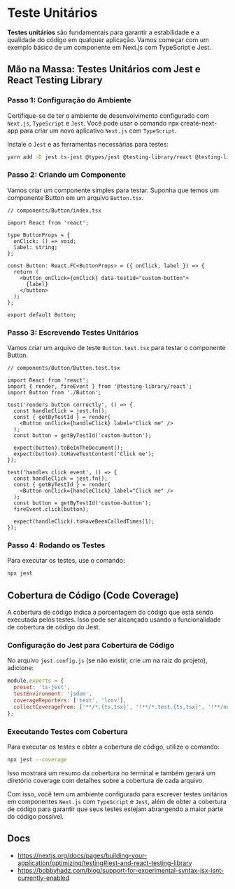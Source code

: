 # Teste Unitários

**Testes unitários** são fundamentais para garantir a estabilidade e a qualidade do código em qualquer aplicação. Vamos começar com um exemplo básico de um componente em Next.js com TypeScript e Jest.

## Mão na Massa: Testes Unitários com Jest e React Testing Library

### Passo 1: Configuração do Ambiente

Certifique-se de ter o ambiente de desenvolvimento configurado com `Next.js`, `TypeScript` e `Jest`. Você pode usar o comando npx create-next-app para criar um novo aplicativo `Next.js` com `TypeScript`.

Instale o `Jest` e as ferramentas necessárias para testes:

```bash
yarn add -D jest ts-jest @types/jest @testing-library/react @testing-library/react-hooks @testing-library/jest-dom
```

### Passo 2: Criando um Componente

Vamos criar um componente simples para testar. Suponha que temos um componente Button em um arquivo `Button.tsx`.

```tsx
// components/Button/index.tsx

import React from 'react';

type ButtonProps = {
  onClick: () => void;
  label: string;
};

const Button: React.FC<ButtonProps> = ({ onClick, label }) => {
  return (
    <button onClick={onClick} data-testid="custom-button">
      {label}
    </button>
  );
};

export default Button;
```

### Passo 3: Escrevendo Testes Unitários

Vamos criar um arquivo de teste `Button.test.tsx` para testar o componente Button.

```tsx
// components/Button/Button.test.tsx

import React from 'react';
import { render, fireEvent } from '@testing-library/react';
import Button from './Button';

test('renders button correctly', () => {
  const handleClick = jest.fn();
  const { getByTestId } = render(
    <Button onClick={handleClick} label="Click me" />
  );
  const button = getByTestId('custom-button');
  
  expect(button).toBeInTheDocument();
  expect(button).toHaveTextContent('Click me');
});

test('handles click event', () => {
  const handleClick = jest.fn();
  const { getByTestId } = render(
    <Button onClick={handleClick} label="Click me" />
  );
  const button = getByTestId('custom-button');
  fireEvent.click(button);
  
  expect(handleClick).toHaveBeenCalledTimes(1);
});
```

### Passo 4: Rodando os Testes

Para executar os testes, use o comando:

```bash
npx jest
```

## Cobertura de Código (Code Coverage)

A cobertura de código indica a porcentagem do código que está sendo executada pelos testes. Isso pode ser alcançado usando a funcionalidade de cobertura de código do Jest.

### Configuração do Jest para Cobertura de Código

No arquivo `jest.config.js` (se não existir, crie um na raiz do projeto), adicione:

```javascript
module.exports = {
  preset: 'ts-jest',
  testEnvironment: 'jsdom',
  coverageReporters: ['text', 'lcov'],
  collectCoverageFrom: ['**/*.{ts,tsx}', '!**/*.test.{ts,tsx}', '!**/node_modules/**'],
};
```

### Executando Testes com Cobertura

Para executar os testes e obter a cobertura de código, utilize o comando:

```bash
npx jest --coverage
```

Isso mostrará um resumo da cobertura no terminal e também gerará um diretório coverage com detalhes sobre a cobertura de cada arquivo.

Com isso, você tem um ambiente configurado para escrever testes unitários em componentes `Next.js` com `TypeScript` e `Jest`, além de obter a cobertura de código para garantir que seus testes estejam abrangendo a maior parte do código possível.

## Docs

- <https://nextjs.org/docs/pages/building-your-application/optimizing/testing#jest-and-react-testing-library>
- <https://bobbyhadz.com/blog/support-for-experimental-syntax-jsx-isnt-currently-enabled>